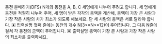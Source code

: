 동전 분배하기(DFS)
N개의 동전을 A, B, C 세명에게 나누어 주려고 합니다.
세 명에게 동전을 적절히 나누어 주어, 세 명이 받은 각각의 총액을 계산해, 총액이 가장 큰 
사람과 가장 작은 사람의 차가 최소가 되도록 해보세요.
단 세 사람의 총액은 서로 달라야 합니다.
▣ 입력설명
첫째 줄에는 동전의 개수 N(3<=N<=12)이 주어집니다.
그 다음 N줄에 걸쳐 각 동전의 금액이 주어집니다.
▣ 출력설명
총액이 가장 큰 사람과 가장 작은 사람의 최소차를 출력하세요.